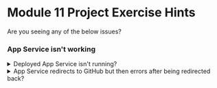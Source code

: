 # Module 11 Project Exercise Hints

Are you seeing any of the below issues?

### App Service isn't working

<details markdown="1">
<summary markdown="1">
Deployed App Service isn't running?
</summary>

If you've set up your App Service but you just see an error page when you hit it, there are a few avenues to explore to track down potential issues:

* Is the app actually broken?
  * Check that you can build & run your production Docker image locally - you might have made a tweak that genuinely breaks it. You might find it easier to track down issues here
* Has the container image been successfully accessed from DockerHub?
  * If you visit the Azure Portal, find your App Service & open the Deployment Center, you should see a "Logs" tab that gives deployment specific logs; check that there is some evidence in those logs that your image has successfully been pulled. Errors here might suggest e.g.:
    * That your image name has a typo
    * That your image is hosted privately on DockerHub
    * That your credentials have a typo
* Are there any helpful logs for the app?
  * Again in the Azure Portal, take a look in the "Log Stream" page (*not* the "Logs" page) of the Monitoring section; you may need to be patient or hit your app a few times if the logs don't initially load, but if the app is erroring then you should see issues here.
* Check that your environment variables look correct; the "Configuration" page for your app should contain all of the necessary environment variables that you need to set in your .env file locally
* If you don't see any of the above, it's worth checking if you're looking at the right place! Does the URL your currently at match the URL that you app service should be hosted at? If not, take a look at the hint for errors _after_ GitHub redirects have happened
</details>

<details markdown="1">
<summary markdown="1">
App Service redirects to GitHub but then errors after being redirected back?
</summary>

If you see that you're successfully redirected to GitHub (which is usually easiest to test in a private browsing session, to visibly see the redirect) but then see errors once you've been redirected back, the first culprit to check is whether you have been redirected back to the right address, so check the URL bar; does it match that for your App Service?

It's common to forget, you'll need to set up a new OAuth app for the Azure application; simply reusing existing Client ID/Client Secret values will lead to the redirect sending you to somewhere that isn't Azure.

If it is, then it sounds like a genuine error; checking that you've set the right environment variables is usually a good starting point, otherwise look at the hints for debugging a broken deployed application.
</details>
